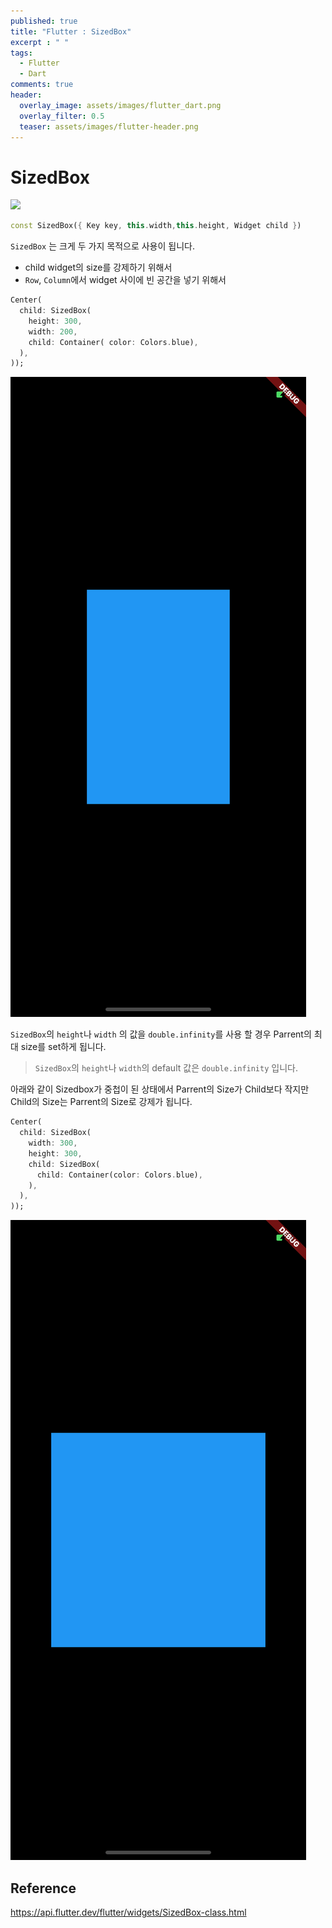 ```yaml
---
published: true
title: "Flutter : SizedBox"
excerpt : " "
tags: 
  - Flutter
  - Dart
comments: true
header:
  overlay_image: assets/images/flutter_dart.png
  overlay_filter: 0.5
  teaser: assets/images/flutter-header.png
---
```

# SizedBox 
![](https://img.youtube.com/vi/EHPu_DzRfqA/hqdefault.jpg)

~~~dart
const SizedBox({ Key key, this.width,this.height, Widget child })
~~~

`SizedBox` 는 크게 두 가지 목적으로 사용이 됩니다.
- child widget의 size를 강제하기 위해서
- `Row`, `Column`에서 widget 사이에 빈 공간을 넣기 위해서

~~~dart
Center(
  child: SizedBox(
    height: 300,
    width: 200,
    child: Container( color: Colors.blue),
  ),
));
~~~

![](/assets/images/sizedbox-1.png)

`SizedBox`의 `height`나 `width` 의 값을 `double.infinity`를 사용 할 경우 Parrent의 최대 size를 set하게 됩니다.

> `SizedBox`의 `height`나 `width`의 default 값은 `double.infinity` 입니다.

아래와 같이 Sizedbox가 중첩이 된 상태에서 Parrent의 Size가 Child보다 작지만 Child의 Size는 Parrent의 Size로 강제가 됩니다.

~~~dart
Center(
  child: SizedBox(
    width: 300,
    height: 300,
    child: SizedBox(
      child: Container(color: Colors.blue),
    ),
  ),
));
~~~

![](/assets/images/sizedbox-2.png)


## Reference
<https://api.flutter.dev/flutter/widgets/SizedBox-class.html>

